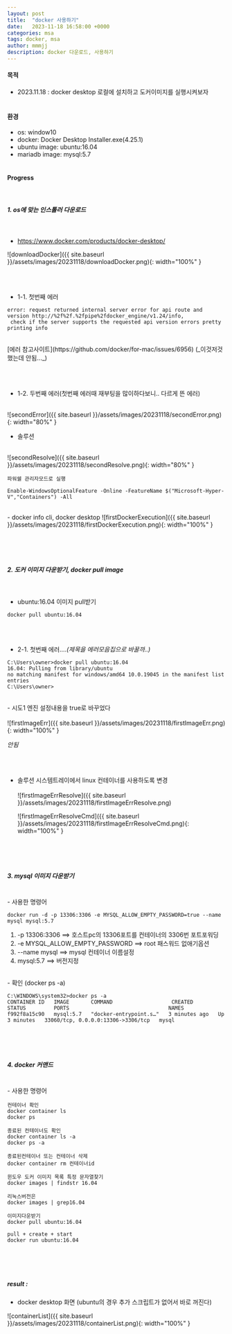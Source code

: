 ```yaml
---
layout: post
title:  "docker 사용하기"
date:   2023-11-18 16:58:00 +0000
categories: msa
tags: docker, msa
author: mmmjj
description: docker 다운로드, 사용하기
---
```


#### 목적
* 2023.11.18    : docker desktop 로컬에 설치하고 도커이미지를 실행시켜보자
<br><br>

#### 환경
* os: window10
* docker: Docker Desktop Installer.exe(4.25.1)
* ubuntu image: ubuntu:16.04
* mariadb image: mysql:5.7
<br><br>

#### Progress
<br>

##### 1. os에 맞는 인스톨러 다운로드 
<br>

- https://www.docker.com/products/docker-desktop/


![downloadDocker]({{ site.baseurl }}/assets/images/20231118/downloadDocker.png){: width="100%" }

<br><br>
- 1-1. 첫번째 에러

```
error: request returned internal server error for api route and version http://%2f%2f.%2fpipe%2fdocker_engine/v1.24/info,
 check if the server supports the requested api version errors pretty printing info
```
<br>
[에러 참고사이트](https://github.com/docker/for-mac/issues/6956) (_이것저것했는데 안됨..._)

<br><br>

- 1-2. 두번째 에러(첫번째 에러때 재부팅을 많이하다보니.. 다르게 뜬 에러)
<br>
![secondError]({{ site.baseurl }}/assets/images/20231118/secondError.png){: width="80%" }

<br>

- 솔루션
<br>
![secondResolve]({{ site.baseurl }}/assets/images/20231118/secondResolve.png){: width="80%" }

```
파워쉘 관리자모드로 실행

Enable-WindowsOptionalFeature -Online -FeatureName $("Microsoft-Hyper-V","Containers") -All
```

<br>
- docker info cli, docker desktop
![firstDockerExecution]({{ site.baseurl }}/assets/images/20231118/firstDockerExecution.png){: width="100%" }



<br><br><br>

##### 2. 도커 이미지 다운받기,  docker pull image

<br>

- ubuntu:16.04 이미지 pull받기

```
docker pull ubuntu:16.04
```

<br><br>
- 2-1. 첫번째 에러...._(제목을 에러모음집으로 바꿀까..)_

```
C:\Users\owner>docker pull ubuntu:16.04
16.04: Pulling from library/ubuntu
no matching manifest for windows/amd64 10.0.19045 in the manifest list entries
C:\Users\owner>
```

<br>
- 시도1 엔진 설정내용을 true로 바꾸었다 <br><br>
  ![firstImageErr]({{ site.baseurl }}/assets/images/20231118/firstImageErr.png){: width="100%" }

_안됨_

<br><br>
- 솔루션  시스템트레이에서 linux 컨테이너를 사용하도록 변경<br><br>
  ![firstImageErrResolve]({{ site.baseurl }}/assets/images/20231118/firstImageErrResolve.png)<br>

  ![firstImageErrResolveCmd]({{ site.baseurl }}/assets/images/20231118/firstImageErrResolveCmd.png){: width="100%" }


<br><br><br>
##### 3. mysql 이미지 다운받기
<br>
- 사용한 명령어

```
docker run -d -p 13306:3306 -e MYSQL_ALLOW_EMPTY_PASSWORD=true --name mysql mysql:5.7
```
1. -p 13306:3306 ==> 호스트pc의 13306포트를 컨테이너의 3306번 포트포워딩 <br>
2. -e MYSQL_ALLOW_EMPTY_PASSWORD ==> root 패스워드 없애기옵션<br>
3. --name mysql ==> mysql 컨테이너 이름설정<br>
4. mysql:5.7 ==> 버전지정<br>

<br>
- 확인 (docker ps -a)

```
C:\WINDOWS\system32>docker ps -a
CONTAINER ID   IMAGE       COMMAND                   CREATED         STATUS         PORTS                                NAMES
f992f8a15c90   mysql:5.7   "docker-entrypoint.s…"   3 minutes ago   Up 3 minutes   33060/tcp, 0.0.0.0:13306->3306/tcp   mysql
```

<br><br><br>
##### 4. docker 커맨드
<br>
- 사용한 명령어

```
컨테이너 확인
docker container ls
docker ps

종료된 컨테이너도 확인
docker container ls -a
docker ps -a

종료된컨테이너 또는 컨테이너 삭제
docker container rm 컨테이너id

윈도우 도커 이미지 목록 특정 문자열찾기
docker images | findstr 16.04

리눅스버전은
docker images | grep16.04

이미지다운받기
docker pull ubuntu:16.04

pull + create + start
docker run ubuntu:16.04
```


<br><br><br>
##### result : 

- docker desktop 화면 (ubuntu의 경우 추가 스크립트가 없어서 바로 꺼진다)

![containerList]({{ site.baseurl }}/assets/images/20231118/containerList.png){: width="100%" }



